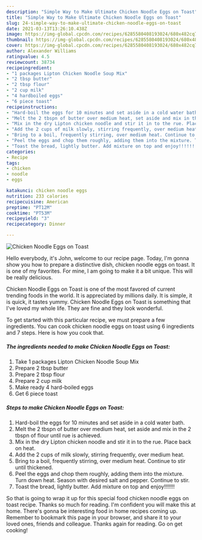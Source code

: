 ```yaml
---
description: "Simple Way to Make Ultimate Chicken Noodle Eggs on Toast"
title: "Simple Way to Make Ultimate Chicken Noodle Eggs on Toast"
slug: 24-simple-way-to-make-ultimate-chicken-noodle-eggs-on-toast
date: 2021-03-13T13:26:10.438Z
image: https://img-global.cpcdn.com/recipes/6285580408193024/680x482cq70/chicken-noodle-eggs-on-toast-recipe-main-photo.jpg
thumbnail: https://img-global.cpcdn.com/recipes/6285580408193024/680x482cq70/chicken-noodle-eggs-on-toast-recipe-main-photo.jpg
cover: https://img-global.cpcdn.com/recipes/6285580408193024/680x482cq70/chicken-noodle-eggs-on-toast-recipe-main-photo.jpg
author: Alexander Williams
ratingvalue: 4.5
reviewcount: 38734
recipeingredient:
- "1 packages Lipton Chicken Noodle Soup Mix"
- "2 tbsp butter"
- "2 tbsp flour"
- "2 cup milk"
- "4 hardboiled eggs"
- "6 piece toast"
recipeinstructions:
- "Hard-boil the eggs for 10 minutes and set aside in a cold water bath."
- "Melt the 2 tbspn of butter over medium heat, set aside and mix in the 2 tbspn of flour until rue is achieved."
- "Mix in the dry Lipton chicken noodle and stir it in to the rue. Place back on heat."
- "Add the 2 cups of milk slowly, stirring frequently, over medium heat."
- "Bring to a boil, frequently stirring, over medium heat. Continue to stir until thickened."
- "Peel the eggs and chop them roughly, adding them into the mixture. Turn down heat. Season with desired salt and pepper. Continue to stir."
- "Toast the bread, lightly butter. Add mixture on top and enjoy!!!!!!!"
categories:
- Recipe
tags:
- chicken
- noodle
- eggs

katakunci: chicken noodle eggs 
nutrition: 233 calories
recipecuisine: American
preptime: "PT12M"
cooktime: "PT53M"
recipeyield: "3"
recipecategory: Dinner

---
```



![Chicken Noodle Eggs on Toast](https://img-global.cpcdn.com/recipes/6285580408193024/680x482cq70/chicken-noodle-eggs-on-toast-recipe-main-photo.jpg)

Hello everybody, it's John, welcome to our recipe page. Today, I'm gonna show you how to prepare a distinctive dish, chicken noodle eggs on toast. It is one of my favorites. For mine, I am going to make it a bit unique. This will be really delicious.

Chicken Noodle Eggs on Toast is one of the most favored of current trending foods in the world. It is appreciated by millions daily. It is simple, it is quick, it tastes yummy. Chicken Noodle Eggs on Toast is something that I've loved my whole life. They are fine and they look wonderful.




To get started with this particular recipe, we must prepare a few ingredients. You can cook chicken noodle eggs on toast using 6 ingredients and 7 steps. Here is how you cook that.

<!--inarticleads1-->

##### The ingredients needed to make Chicken Noodle Eggs on Toast:

1. Take 1 packages Lipton Chicken Noodle Soup Mix
1. Prepare 2 tbsp butter
1. Prepare 2 tbsp flour
1. Prepare 2 cup milk
1. Make ready 4 hard-boiled eggs
1. Get 6 piece toast




<!--inarticleads2-->

##### Steps to make Chicken Noodle Eggs on Toast:

1. Hard-boil the eggs for 10 minutes and set aside in a cold water bath.
1. Melt the 2 tbspn of butter over medium heat, set aside and mix in the 2 tbspn of flour until rue is achieved.
1. Mix in the dry Lipton chicken noodle and stir it in to the rue. Place back on heat.
1. Add the 2 cups of milk slowly, stirring frequently, over medium heat.
1. Bring to a boil, frequently stirring, over medium heat. Continue to stir until thickened.
1. Peel the eggs and chop them roughly, adding them into the mixture. Turn down heat. Season with desired salt and pepper. Continue to stir.
1. Toast the bread, lightly butter. Add mixture on top and enjoy!!!!!!!




So that is going to wrap it up for this special food chicken noodle eggs on toast recipe. Thanks so much for reading. I'm confident you will make this at home. There's gonna be interesting food in home recipes coming up. Remember to bookmark this page in your browser, and share it to your loved ones, friends and colleague. Thanks again for reading. Go on get cooking!
